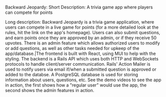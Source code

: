 Backward Jeopardy:
Short Description:
A trivia game app where players can compete for points

Long description:
Backward Jeopardy is a trivia game application, where users can compete in a live game for points (for a more detailed look at the rules, hit the link on the app's homepage). Users can also submit questions, and earn points once they are approved by an admin, or if they receive 50 upvotes. There is an admin feature which allows authorized users to modify or add questions, as well as other tasks needed for upkeep of the app/database.|The frontend is built with React, using MUI to help with the styling. The backend is a Rails API which uses both HTTP and WebSockets protocols to handle client/server communication. Rails' Action Mailer is used to notify users via email if/when a submitted question is approved or added to the databse. A PostgreSQL database is used for storing information about users, questions, etc. See the demo videos to see the app in action, the first shows how a \"regular user\" would use the app, the second shows the admin features in action.